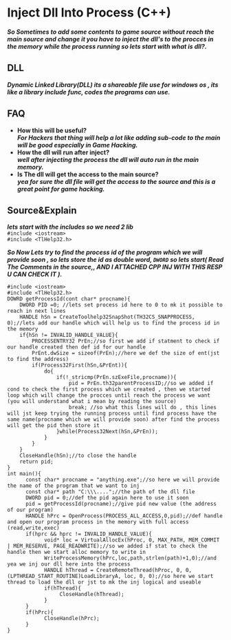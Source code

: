 # Inject Dll Into Process (C++)
***So Sometimes to add some contents to game source without reach the main source and change it you have to inject the dll's to the procces in the memory while the process running so lets start with what is dll?.***   
## DLL
***Dynamic Linked Library(DLL) its a shareable file use for windows os , its like a library include func, codes the programs can use.***   
## FAQ
- **How this will be useful?**    
***For Hackers that thing will help a lot like adding sub-code to the main will be good especially in Game Hacking.***
- **How the dll will run after inject?**     
***well after injecting the process the dll will auto run in the main memory.***    
- **Is The dll will get the access to the main source?**    
***yea for sure the dll file will get the access to the source and this is a great point for game hacking.***   
## Source&Explain
***lets start with the includes so we need 2 lib***    
``#include <iostream>``             
``#include <TlHelp32.h>``    
      
***So Now Lets try to find the process id of the program which we will provide soon , so lets store the id as double word, ``DWORD`` so lets start( Read The Comments in the source,, AND I ATTACHED CPP INJ WITH THIS RESP U CAN CHECK IT ).***
```
#include <iostream>             
#include <TlHelp32.h>
DOWRD getProcessId(cont char* procname){
    DWORD PID =0; //lets set process id here to 0 to mk it possible to reach in next lines
    HANDLE hSn = CreateToolhelp32SnapShot(TH32CS_SNAPPROCESS, 0);//lets add our handle which will help us to find the process id in the memory
    if{hSn != INVALID_HANDLE_VALUE}{
        PROCESSENTRY32 PrEn;//so first we add if statment to check if our handle created then def id for our handle
        PrEnt.dwSize = sizeof(PrEn);//here we def the size of ent(jst to find the address)
        if(Process32First(hSn,&PrEnt)){
            do{
                if(!_stricmp(PrEn.szExeFile,procname)){
                    pid = PrEn.th32parentProcessID;//so we added if cond to check the first process which we created , then we started loop which will change the procces until reach the process we want (you will understand what i mean by reading the source)
                    break; //so what this lines will do , this lines will jst keep trying the running process until find process have the same name(procname which we will provide soon) after find the process will get the pid then store it
                }while(Process32Next(hSn,&PrEn));
            }
        }
    }
    CloseHandle(hSn);//to close the handle
    return pid;
}
int main(){
      const char* procname = "anything.exe";//so here we will provide the name of the program that we want to inj
      const char* path "C:\\\....";//the path of the dll file
      DWORD pid = 0;//def the pid again here to use it soon
      pid = getProcessId(procname);//give pid new value (the address of our program)
      HANDLE hPrc = OpenProcess(PROCESS_ALL_ACCESS,0,pid);//def handle and open our program process in the memory with full access (read,write,exec) 
      if(hprc && hprc != INVALID_HANDLE_VALUE){
            void* loc = VirtualAllocEx(hProc, 0, MAX_PATH, MEM_COMMIT | MEM_RESERVE, PAGE_READWRITE);//so we added if stat to check the handle then we start alloc memory to write in
            WriteProcessMemory(hPrc,loc,path,strlen(path)+1,0);//and yea we inj our dll here into the process 
            HANDLE hThread = CreateRemoteThread(hProc, 0, 0, (LPTHREAD_START_ROUTINE)LoadLibraryA, loc, 0, 0);//so here we start thread to load the dll or jst to mk the inj logical and useable
            if(hThread){
                 CloseHandle(hThread);
            }
      }
      if(hPrc){
            CloseHandle(hPrc);
      }
}
